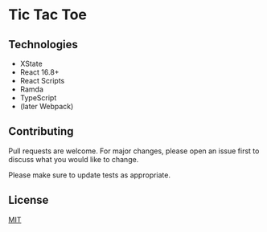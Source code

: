 # Tic Tac Toe

## Technologies

* XState
* React 16.8+
* React Scripts
* Ramda
* TypeScript
* (later  Webpack)

## Contributing
Pull requests are welcome. For major changes, please open an issue first to discuss what you would like to change.

Please make sure to update tests as appropriate.

## License
[MIT](https://choosealicense.com/licenses/mit/)
